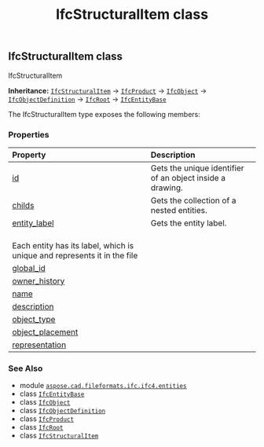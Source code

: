 ﻿---
title: IfcStructuralItem class
second_title: Aspose.CAD for Python via .NET API References
description: 
type: docs
weight: 6380
url: /python-net/aspose.cad.fileformats.ifc.ifc4.entities/ifcstructuralitem/
is_root: false
---

## IfcStructuralItem class

IfcStructuralItem



**Inheritance:** [`IfcStructuralItem`](/cad/python-net/aspose.cad.fileformats.ifc.ifc4.entities/ifcstructuralitem) → 
[`IfcProduct`](/cad/python-net/aspose.cad.fileformats.ifc.ifc4.entities/ifcproduct) → 
[`IfcObject`](/cad/python-net/aspose.cad.fileformats.ifc.ifc4.entities/ifcobject) → 
[`IfcObjectDefinition`](/cad/python-net/aspose.cad.fileformats.ifc.ifc4.entities/ifcobjectdefinition) → 
[`IfcRoot`](/cad/python-net/aspose.cad.fileformats.ifc.ifc4.entities/ifcroot) → 
[`IfcEntityBase`](/cad/python-net/aspose.cad.fileformats.ifc/ifcentitybase)



The IfcStructuralItem type exposes the following members:

### Properties
| Property | Description |
| :- | :- |
| [id](/cad/python-net/aspose.cad.fileformats.ifc.ifc4.entities/ifcstructuralitem/id) | Gets the unique identifier of an object inside a drawing. |
| [childs](/cad/python-net/aspose.cad.fileformats.ifc.ifc4.entities/ifcstructuralitem/childs) | Gets the collection of a nested entities. |
| [entity_label](/cad/python-net/aspose.cad.fileformats.ifc.ifc4.entities/ifcstructuralitem/entity_label) | Gets the entity label.<br/>Each entity has its label, which is unique and represents it in the file |
| [global_id](/cad/python-net/aspose.cad.fileformats.ifc.ifc4.entities/ifcstructuralitem/global_id) |  |
| [owner_history](/cad/python-net/aspose.cad.fileformats.ifc.ifc4.entities/ifcstructuralitem/owner_history) |  |
| [name](/cad/python-net/aspose.cad.fileformats.ifc.ifc4.entities/ifcstructuralitem/name) |  |
| [description](/cad/python-net/aspose.cad.fileformats.ifc.ifc4.entities/ifcstructuralitem/description) |  |
| [object_type](/cad/python-net/aspose.cad.fileformats.ifc.ifc4.entities/ifcstructuralitem/object_type) |  |
| [object_placement](/cad/python-net/aspose.cad.fileformats.ifc.ifc4.entities/ifcstructuralitem/object_placement) |  |
| [representation](/cad/python-net/aspose.cad.fileformats.ifc.ifc4.entities/ifcstructuralitem/representation) |  |



### See Also
* module [`aspose.cad.fileformats.ifc.ifc4.entities`](..)
* class [`IfcEntityBase`](/cad/python-net/aspose.cad.fileformats.ifc/ifcentitybase)
* class [`IfcObject`](/cad/python-net/aspose.cad.fileformats.ifc.ifc4.entities/ifcobject)
* class [`IfcObjectDefinition`](/cad/python-net/aspose.cad.fileformats.ifc.ifc4.entities/ifcobjectdefinition)
* class [`IfcProduct`](/cad/python-net/aspose.cad.fileformats.ifc.ifc4.entities/ifcproduct)
* class [`IfcRoot`](/cad/python-net/aspose.cad.fileformats.ifc.ifc4.entities/ifcroot)
* class [`IfcStructuralItem`](/cad/python-net/aspose.cad.fileformats.ifc.ifc4.entities/ifcstructuralitem)
